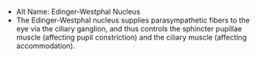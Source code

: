 - Alt Name: Edinger-Westphal Nucleus
- The Edinger-Westphal nucleus supplies parasympathetic fibers to the eye via the ciliary ganglion, and thus controls the sphincter pupillae muscle (affecting pupil constriction) and the ciliary muscle (affecting accommodation).